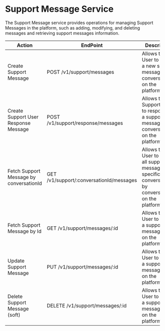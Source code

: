 # Support Message Service

The Support Message service provides operations for managing Support Messages in the platform, such as adding, modifying, and deleting messages and retrieving support messages information.

| Action                                  | EndPoint                                 | Description                                                                                                  |
| --------------------------------------- | ---------------------------------------- | ------------------------------------------------------------------------------------------------------------ |
| Create Support Message                  | POST /v1/support/messages                | Allows the User to Create a new support message in a conversation on the platform.                           |
| Create Support User Response  Message   | POST /v1/support/response/messages       | Allows the Support User to respond to a support message in a conversation on the platform.                   |
| Fetch Support Message by conversationId | GET /v1/support/:conversationId/messages | Allows the User to fetch all support messages in a specific conversation by conversationId  on the platform. |
| Fetch Support Message by Id             | GET /v1/support/messages/:id             | Allows the User to Fetch a support message by ID on the platform.                                            |
| Update Support Message                  | PUT /v1/support/messages/:id             | Allows the User to modify a support message by ID on the platform.                                           |
| Delete Support Message (soft)           | DELETE /v1/support/messages/:id          | Allows the User to Delete a support message by ID on the platform.                                           |
